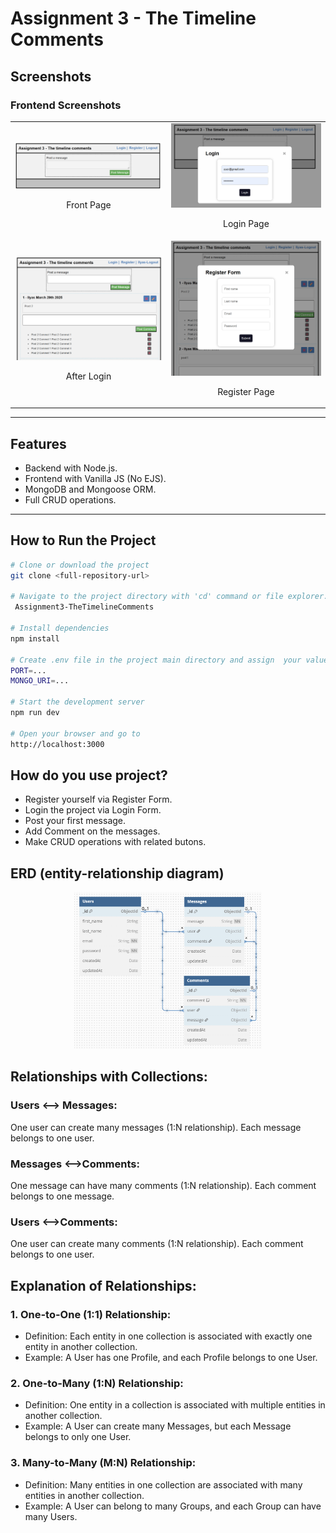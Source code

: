 # Assignment 3 - The Timeline Comments

## Screenshots

### Frontend Screenshots

<p align="center">
  <table>
    <tr>
      <td align="center">
        <img src="./front-end/images/front.png" alt="Front Page" width="300">
        <p>Front Page</p>
      </td>
      <td align="center">
        <img src="./front-end/images/front-login.png" alt="Login Page" width="300">
        <p>Login Page</p>
      </td>
    </tr>
    <tr>
      <td align="center">
        <img src="./front-end/images/front-after-login.png" alt="After Login" width="300">
        <p>After Login</p>
      </td>
      <td align="center">
        <img src="./front-end/images/register.png" alt="Register Page" width="300">
        <p>Register Page</p>
      </td>
    </tr>
  </table>
</p>

---

## Features

- Backend with Node.js.
- Frontend with Vanilla JS (No EJS).
- MongoDB and Mongoose ORM.
- Full CRUD operations.

---

## How to Run the Project

```bash
# Clone or download the project
git clone <full-repository-url>

# Navigate to the project directory with 'cd' command or file explorer.
 Assignment3-TheTimelineComments

# Install dependencies
npm install

# Create .env file in the project main directory and assign  your values  to the variables.
PORT=...   
MONGO_URI=...

# Start the development server
npm run dev

# Open your browser and go to
http://localhost:3000
```

## How do you use project?
- Register yourself via Register Form.
- Login the project via Login Form.
- Post your first message.
- Add Comment on the messages.
- Make CRUD operations with related butons.

## ERD (entity-relationship diagram)
<p align="center">
  <img src="./front-end/images/erd-db.png" alt="ERD Diagram" width="300">
</p>

## Relationships with Collections:

### Users <--> Messages:
One user can create many messages (1:N relationship).
Each message belongs to one user.

### Messages <-->Comments:
One message can have many comments (1:N relationship).
Each comment belongs to one message.

### Users <-->Comments:
One user can create many comments (1:N relationship).
Each comment belongs to one user.

## Explanation of Relationships:

### 1. One-to-One (1:1) Relationship:
- Definition: Each entity in one collection is associated with exactly one entity in another collection.
- Example: A User has one Profile, and each Profile belongs to one User.
### 2. One-to-Many (1:N) Relationship:
- Definition: One entity in a collection is associated with multiple entities in another collection.
- Example: A User can create many Messages, but each Message belongs to only one User.
### 3. Many-to-Many (M:N) Relationship:
- Definition: Many entities in one collection are associated with many entities in another collection.
- Example: A User can belong to many Groups, and each Group can have many Users.